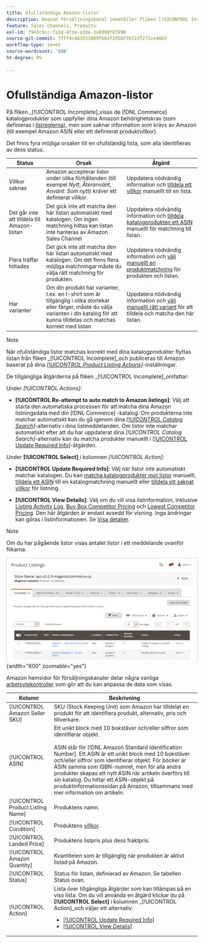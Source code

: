 ```yaml
---
title: Ofullständiga Amazon-listor
description: Amazon försäljningskanal innehåller fliken [!UICONTROL Incomplete] som hjälper dig att identifiera och uppfylla behörighetskraven för dina ofullständiga Amazon-listor.
feature: Sales Channels, Products
exl-id: f943c9cc-fa1d-4f3e-a3de-3a8d00f87890
source-git-commit: 7fff4c463551089fb64f2d5bf7bf23f272ce4663
workflow-type: tm+mt
source-wordcount: '608'
ht-degree: 0%

---
```


# Ofullständiga Amazon-listor

På fliken _[!UICONTROL Incomplete]_visas de [!DNL Commerce] katalogprodukter som uppfyller dina Amazon behörighetskrav (som definieras i [listreglerna](./listing-rules.md)), men som saknar information som krävs av Amazon (till exempel Amazon ASIN eller ett definierat produktvillkor).

Det finns fyra möjliga orsaker till en ofullständig lista, som alla identifieras av dess status.

| Status | Orsak | Åtgärd |
|------------------------------------|-------------------------------------------------------------------------------------------------------------------------------------------------------------------------------------------------|----------------------------------------------------------------------------------------------------------------------------------------------------------------------------------------------------------------|
| Villkor saknas | Amazon accepterar listor under olika förhållanden (till exempel _Nytt_, _Återanvänt_, _Använt: Som nytt_) kräver ett definierat villkor. | Uppdatera nödvändig information och [tilldela ett villkor](./amazon-manually-update-incomplete-listing.md#update-required-info-missing-condition) manuellt till en lista. |
| Det går inte att tilldela till Amazon-listan | Det gick inte att matcha den här listan automatiskt med katalogen. Om ingen matchning hittas kan listan inte hanteras av Amazon Sales Channel | Uppdatera nödvändig information och [tilldela katalogprodukten ett ASIN](./amazon-manually-update-incomplete-listing.md#update-required-info-unable-to-assign-to-amazon-listing) manuellt för matchning till listan. |
| Flera träffar hittades | Det gick inte att matcha den här listan automatiskt med katalogen. Om det finns flera möjliga matchningar måste du välja rätt matchning för produkten. | Uppdatera nödvändig information och [välj manuellt en produktmatchning](./amazon-manually-update-incomplete-listing.md#update-required-info-multiple-matches-found) för produkten och listan. |
| Har varianter | Om din produkt har varianter, t.ex. en t-shirt som är tillgänglig i olika storlekar eller färger, måste du välja varianten i din katalog för att kunna tilldelas och matchas korrekt med listan | Uppdatera nödvändig information och [välj manuellt rätt variant](./amazon-manually-update-incomplete-listing.md#update-required-info-has-variants) för att tilldela och matcha den här listan. |

>[!NOTE]
>När ofullständiga listor matchas korrekt med dina katalogprodukter flyttas listan från fliken _[!UICONTROL Incomplete]_och publiceras till Amazon baserat på dina [_[!UICONTROL Product Listing Actions]_](./product-listing-actions.md)-inställningar.

De tillgängliga åtgärderna på fliken _[!UICONTROL Incomplete]_omfattar:

Under _[!UICONTROL Actions]_:

- **[!UICONTROL Re-attempt to auto match to Amazon listings]**: Välj att starta den automatiska processen för att matcha dina Amazon listningsdata med din [!DNL Commerce] -katalog. Om produkterna inte matchar automatiskt kan du gå igenom dina [_[!UICONTROL Catalog Search]_](./catalog-search.md)-alternativ i dina listmeddelanden. Om listor inte matchar automatiskt efter att du har uppdaterat dina _[!UICONTROL Catalog Search]_-alternativ kan du matcha produkter manuellt i [[!UICONTROL Update Required Info]](./amazon-manually-update-incomplete-listing.md#update-required-info-multiple-matches-found)-åtgärden.

Under **[!UICONTROL Select]** i kolumnen _[!UICONTROL Action]_:

- **[!UICONTROL Update Required Info]**: Välj när listor inte automatiskt matchar katalogen. Du kan [matcha katalogprodukter mot listor](./amazon-manually-update-incomplete-listing.md#update-required-info-multiple-matches-found) manuellt, [tilldela ett ASIN](./amazon-manually-update-incomplete-listing.md#update-required-info-unable-to-assign-to-amazon-listing) till en katalogmatchning manuellt eller [tilldela ett saknat villkor](./amazon-manually-update-incomplete-listing.md#update-required-info-missing-condition) för listning.

- **[!UICONTROL View Details]**: Välj om du vill visa listinformation, inklusive [Listing Activity Log](./product-listing-details.md#listing-activity-log), [Buy Box Competitor Pricing](./product-listing-details.md#buy-box-competitor-pricing) och [Lowest Competitor Pricing](./product-listing-details.md#lowest-competitor-pricing). Den här åtgärden är endast avsedd för visning. Inga ändringar kan göras i listinformationen. Se [Visa detaljer](./product-listing-details.md).

>[!NOTE]
>
>Om du har pågående listor visas antalet listor i ett meddelande ovanför flikarna.

![Ofullständiga Amazon-listor](assets/amazon-incomplete-listings.png){width="600" zoomable="yes"}

Amazon hemsidor för försäljningskanaler delar några vanliga [arbetsytekontroller](./workspace-controls.md) som gör att du kan anpassa de data som visas.

| Kolumn | Beskrivning |
|-----------------------------------|------------------------------------------------------------------------------------------------------------------------------------------------------------------------------------------------------------------------------------------------------------------------------------------------------------------------------------------------------------------------------------------------------------------------------------------------------------------------------------------|
| [!UICONTROL Amazon Seller SKU] | SKU (Stock Keeping Unit) som Amazon har tilldelat en produkt för att identifiera produkt, alternativ, pris och tillverkare. |
| [!UICONTROL ASIN] | Ett unikt block med 10 bokstäver och/eller siffror som identifierar objekt.<br><br>ASIN står för [!DNL Amazon Standard Identification Number]. Ett ASIN är ett unikt block med 10 bokstäver och/eller siffror som identifierar objekt. För böcker är ASIN samma som ISBN-numret, men för alla andra produkter skapas ett nytt ASIN när artikeln överförs till sin katalog. Du hittar ett ASIN-objekt på produktinformationssidan på Amazon, tillsammans med mer information om artikeln. |
| [!UICONTROL Product Listing Name] | Produktens namn. |
| [!UICONTROL Condition] | Produktens [villkor](./product-listing-condition.md). |
| [!UICONTROL Landed Price] | Produktens listpris plus dess fraktpris. |
| [!UICONTROL Amazon Quantity] | Kvantiteten som är tillgänglig när produkten är aktivt listad på Amazon. |
| [!UICONTROL Status] | Status för listan, definierad av Amazon. Se tabellen Status ovan. |
| [!UICONTROL Action] | Lista över tillgängliga åtgärder som kan tillämpas på en viss lista. Om du vill använda en åtgärd klickar du på **[!UICONTROL Select]** i kolumnen _[!UICONTROL Action]_och väljer ett alternativ:<ul><li>[[!UICONTROL Update Required Info]](./amazon-manually-update-incomplete-listing.md)</li><li>[[!UICONTROL View Details]](./product-listing-details.md)</li></ul> |

